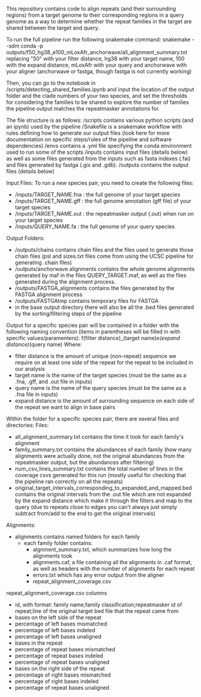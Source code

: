 This repository contains code to align repeats (and their surrounding regions) from a target genome to their corresponding regions in a query genome as a way to determine whether the repeat families in the target are shared between the target and query.

To run the full pipeline run the following snakemake command:
snakemake --sdm conda -p outputs/f50_hg38_e100_mLoxAfr_anchorwave/all_alignment_summary.txt
replacing "50" with your filter distance, hg38 with your target name, 100 with the expand distance, mLoxAfr with your query and anchorwave with your aligner (anchorwave or fastga, though fastga is not currently working)

Then, you can go to the notebook in /scripts/detecting_shared_families.ipynb and input the location of the output folder and the clade numbers of your two species, and set the thresholds for considering the families to be shared to explore the number of families the pipeline output matches the repeatmasker annotations for.


The file structure is as follows:
/scripts contains various python scripts (and an ipynb) used by the pipeline
/Snakefile is a snakemake workflow with rules defining how to generate our output files (look here for more documentation on specific steps/rules of the pipeline and software dependencies)
/envs contains a .yml file specifying the conda environment used to run some of the scripts
/inputs contains input files (details below) as well as some files generated from the inputs such as fasta indexes (.fai) and files generated by fastga (.gix and .gdb).
/outputs contains the output files (details below)


Input Files:
To run a new species pair, you need to create the following files:
- /inputs/TARGET_NAME.fna : the full genome of your target species
- /inputs/TARGET_NAME.gff : the full genome annotation (gff file) of your target species
- /inputs/TARGET_NAME.out : the repeatmasker output (.out) when run on your target species
- /inputs/QUERY_NAME.fa : the full genome of your query species


Output Folders:
- /outputs/chains contains chain files and the files used to generate those chain files (psl and sizes.txt files come from using the UCSC pipeline for generating .chain files)
- /outputs/anchorwave alignments contains the whole genome alignments generated by maf in the files QUERY_TARGET.maf, as well as the files generated during the alignment process.
- /outputs/FASTGA_alignments contains the files generated by the FASTGA alignment process
- /outputs/FASTGAtmp contains temporary files for FASTGA
- in the base output directory there will also be all the .bed files generated by the sorting/filtering steps of the pipeline

Output for a specific species pair will be contained in a folder with the following naming convention (items in parentheses will be filled in with specific values/paramenters):
f(filter distance)_(target name)_e(expand distance)_(query name)
Where:
- filter distance is the amount of unique (non-repeat) sequence we require on at least one side of the repeat for the repeat to be included in our analysis
- target name is the name of the target species (must be the same as a .fna, .gff, and .out file in inputs)
- query name is the name of the query species (must be the same as a .fna file in inputs)
- expand distance is the amount of surrounding sequence on each side of the repeat we want to align in base pairs

Within the folder for a specific species pair, there are several files and directories:
Files:
- all_alignment_summary.txt contains the time it took for each family's alignment
- family_summary.txt contains the abundances of each family (how many alignments were actually done, not the original abundances from the repeatmasker output, but the abundances after filtering)
- num_csv_lines_summary.txt contains the total number of lines in the coverage csvs generated for this run (mostly useful for checking that the pipeline ran correctly on all the repeats)
- original_target_intervals_corresponding_to_expanded_and_mapped.bed contains the original intervals from the .out file which are not expanded by the expand distance which make it through the filters and map to the query (due to repeats close to edges you can't always just simply subtract from/add to the end to get the original intervals)

Alignments:
- alignments contains named folders for each family
    - each family folder contains:
        - algnment_summary.txt, which summarizes how long the alignments took
        - alignments.caf, a file containing all the alignments in .caf format, as well as headers with the number of alignments for each repeat
        - errors.txt which has any error output from the aligner
        - repeat_alignment_coverage.csv

repeat_alignment_coverage.csv columns
- id, with format: family name;family classification;repeatmasker id of repeat;line of the original target bed file that the repeat came from
- bases on the left side of the repeat
- percentage of left bases mismatched
- percentage of left bases indeled
- percentage of left bases unaligned
- bases in the repeat
- percentage of repeat bases mismatched
- percentage of repeat bases indeled
- percentage of repeat bases unaligned
- bases on the right side of the repeat
- percentage of right bases mismatched
- percentage of right bases indeled
- percentage of repeat bases unaligned

